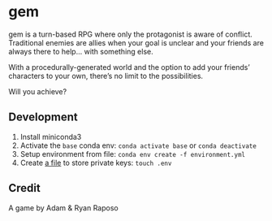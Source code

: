 # gem

gem is a turn-based RPG where only the protagonist is aware of conflict. Traditional enemies are allies when your goal is unclear and your friends are always there to help... with something else.

With a procedurally-generated world and the option to add your friends’ characters to your own, there’s no limit to the possibilities.

Will you achieve?

## Development

1. Install miniconda3
2. Activate the `base` conda env: `conda activate base` or `conda deactivate`
3. Setup environment from file: `conda env create -f environment.yml`
4. Create [a file](https://gist.github.com/ryanraposo/522718bd2d95e8670ce021d989c27597) to store private keys: `touch .env`

## Credit

A game by Adam & Ryan Raposo
